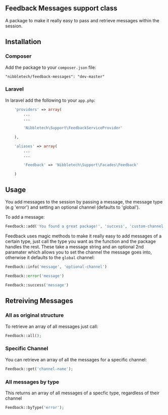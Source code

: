 ## Feedback Messages support class

A package to make it really easy to pass and retrieve messages within the session.

## Installation

### Composer

Add the package to your `composer.json` file:
```
"nibbletech/feedback-messages": "dev-master"
```

### Laravel
In laravel add the following to your ```app.php```:
```php
	'providers' => array(
		...
		...

		'Nibbletech\Support\FeedbackServiceProvider'

	),

	'aliases' => array(
		...
		...

		'Feedback' => 'Nibbletech\Support\Facades\Feedback'

	)
```

## Usage

You add messages to the session by passing a message, the message type (e.g 'error') and setting an optional channel (defaults to 'global').

To add a message:
```php
Feedback::add('You found a great package!', 'success', 'custom-channel')
```

Feedback uses magic methods to make it really easy to add messages of a certain type, just call the type you want as the function and the package handles the rest.
These take a message string and an optional 2nd paramater which allows you to set the channel the message goes into, otherwise it defaults to the `global` channel:

```php
Feedback::info('message', 'optional-channel')
```
```php
Feedback::error('message')
```
```php
Feedback::success('message')
```


## Retreiving Messages

### All as original structure

To retrieve an array of all messages just call:
```php
Feedback::all();
```

### Specific Channel

You can retrieve an array of all the messages for a specific channel:
```php
Feedback::get('channel-name');
```

### All messages by type

This returns an array of all messages of a specfic type, regardless of their channel
```php
Feedback::byType('error');
```